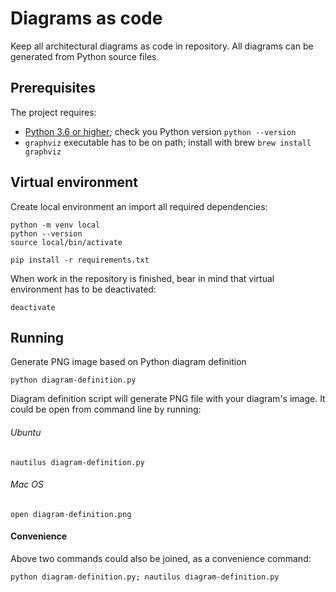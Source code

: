 # Diagrams as code

Keep all architectural diagrams as code in repository. All diagrams can be generated from Python source files. 


## Prerequisites

The project requires:

 * [Python 3.6 or higher](https://diagrams.mingrammer.com/docs/getting-started/installation); check you Python version `python --version`
 * `graphviz` executable has to be on path; install with brew `brew install graphviz`
 
## Virtual environment
Create local environment an import all required dependencies:

```
python -m venv local
python --version
source local/bin/activate

pip install -r requirements.txt
```

When work in the repository is finished, bear in mind that virtual environment has to be deactivated:

```
deactivate
```


## Running 
Generate PNG image based on Python diagram definition

```
python diagram-definition.py
```

Diagram definition script will generate PNG file with your diagram's image. It could be open from command line by running:  

###### Ubuntu

```
nautilus diagram-definition.py
```


###### Mac OS

```
open diagram-definition.png
```

#### Convenience
Above two commands could also be joined, as a convenience command:

```
python diagram-definition.py; nautilus diagram-definition.py
```